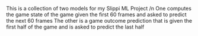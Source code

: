 This is a collection of two models for my Slippi ML Project /n
One computes the game state of the game given the first 60 frames and asked to predict the next 60 frames
The other is a game outcome prediction that is given the first half of the game and is asked to predict the last half
